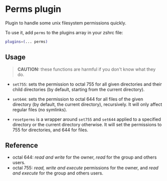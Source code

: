 # Perms plugin

Plugin to handle some unix filesystem permissions quickly.

To use it, add `perms` to the plugins array in your zshrc file:

```zsh
plugins=(... perms)
```

## Usage

> **CAUTION:** these functions are harmful if you don't know what they do.

-   `set755`: sets the permission to octal 755 for all given directories and
    their child directories (by default, starting from the current directory).

-   `set644`: sets the permission to octal 644 for all files of the given
    directory (by default, the current directory), recursively. It will only
    affect regular files (no symlinks).

-   `resetperms` is a wrapper around `set755` and `set644` applied to a
    specified directory or the current directory otherwise. It will set the
    permissions to 755 for directories, and 644 for files.

## Reference

-   octal 644: _read and write_ for the owner, _read_ for the group and others
    users.
-   octal 755: _read, write and execute_ permissions for the owner, and _read
    and execute_ for the group and others users.
